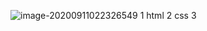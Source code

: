 ![image-20200911022326549](C:\Users\31115\AppData\Roaming\Typora\typora-user-images\image-20200911022326549.png)
1 html
2 css
3 